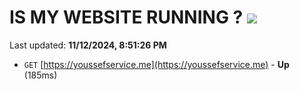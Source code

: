 # IS MY WEBSITE RUNNING ? [![](https://img.shields.io/static/v1?label=Sponsor&message=%E2%9D%A4&logo=GitHub&color=%23fe8e86)](https://github.com/sponsors/Youssef-Lehmam)

Last updated: **11/12/2024, 8:51:26 PM**

- `GET` [https://youssefservice.me](https://youssefservice.me) - **Up** (185ms)
